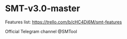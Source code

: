 # SMT-v3.0-master
Features list: https://trello.com/b/cHC4Dj6M/smt-features

Official Telegram channel @SMTool
